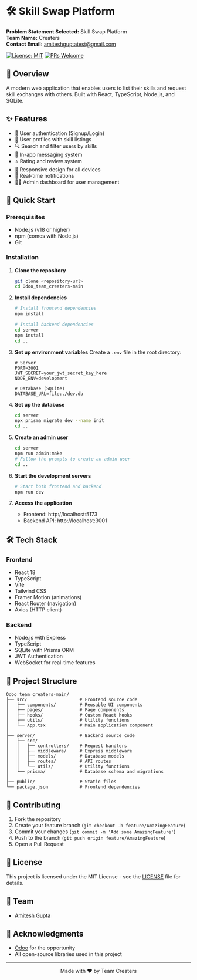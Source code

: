 # 🛠️ Skill Swap Platform

**Problem Statement Selected:** Skill Swap Platform  
**Team Name:** Creaters  
**Contact Email:** [amiteshguptatest@gmail.com](mailto:amiteshguptatest@gmail.com)

[![License: MIT](https://img.shields.io/badge/License-MIT-yellow.svg)](https://opensource.org/licenses/MIT)
[![PRs Welcome](https://img.shields.io/badge/PRs-welcome-brightgreen.svg?style=flat-square)](http://makeapullrequest.com)

## 🌟 Overview

A modern web application that enables users to list their skills and request skill exchanges with others. Built with React, TypeScript, Node.js, and SQLite.

## ✨ Features

- 🔐 User authentication (Signup/Login)
- 👤 User profiles with skill listings
- 🔍 Search and filter users by skills
- 💬 In-app messaging system
- ⭐ Rating and review system
- 🎨 Responsive design for all devices
- 🚀 Real-time notifications
- 👨‍💻 Admin dashboard for user management

## 🚀 Quick Start

### Prerequisites

- Node.js (v18 or higher)
- npm (comes with Node.js)
- Git

### Installation

1. **Clone the repository**
   ```bash
   git clone <repository-url>
   cd Odoo_team_creaters-main
   ```

2. **Install dependencies**
   ```bash
   # Install frontend dependencies
   npm install
   
   # Install backend dependencies
   cd server
   npm install
   cd ..
   ```

3. **Set up environment variables**
   Create a `.env` file in the root directory:
   ```env
   # Server
   PORT=3001
   JWT_SECRET=your_jwt_secret_key_here
   NODE_ENV=development
   
   # Database (SQLite)
   DATABASE_URL=file:./dev.db
   ```

4. **Set up the database**
   ```bash
   cd server
   npx prisma migrate dev --name init
   cd ..
   ```

5. **Create an admin user**
   ```bash
   cd server
   npm run admin:make
   # Follow the prompts to create an admin user
   cd ..
   ```

6. **Start the development servers**
   ```bash
   # Start both frontend and backend
   npm run dev
   ```

7. **Access the application**
   - Frontend: http://localhost:5173
   - Backend API: http://localhost:3001

## 🛠 Tech Stack

### Frontend
- React 18
- TypeScript
- Vite
- Tailwind CSS
- Framer Motion (animations)
- React Router (navigation)
- Axios (HTTP client)

### Backend
- Node.js with Express
- TypeScript
- SQLite with Prisma ORM
- JWT Authentication
- WebSocket for real-time features

## 📂 Project Structure

```
Odoo_team_creaters-main/
├── src/                    # Frontend source code
│   ├── components/         # Reusable UI components
│   ├── pages/              # Page components
│   ├── hooks/              # Custom React hooks
│   ├── utils/              # Utility functions
│   └── App.tsx             # Main application component
│
├── server/                 # Backend source code
│   ├── src/
│   │   ├── controllers/    # Request handlers
│   │   ├── middleware/     # Express middleware
│   │   ├── models/         # Database models
│   │   ├── routes/         # API routes
│   │   └── utils/          # Utility functions
│   └── prisma/             # Database schema and migrations
│
├── public/                 # Static files
└── package.json            # Frontend dependencies
```

## 🤝 Contributing

1. Fork the repository
2. Create your feature branch (`git checkout -b feature/AmazingFeature`)
3. Commit your changes (`git commit -m 'Add some AmazingFeature'`)
4. Push to the branch (`git push origin feature/AmazingFeature`)
5. Open a Pull Request

## 📄 License

This project is licensed under the MIT License - see the [LICENSE](LICENSE) file for details.

## 👥 Team

- [Amitesh Gupta](mailto:amiteshguptatest@gmail.com)

## 🙏 Acknowledgments

- [Odoo](https://www.odoo.com/) for the opportunity
- All open-source libraries used in this project

---

<div align="center">
  Made with ❤️ by Team Creaters
</div>

